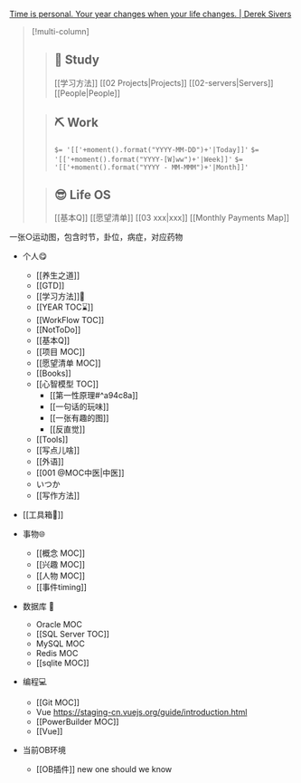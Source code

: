 
[Time is personal. Your year changes when your life changes. | Derek Sivers](https://sive.rs/mny)


>[!multi-column]
>>
>> ## 🧭 Study
>> [[学习方法]]
>> [[02 Projects|Projects]]
>> [[02-servers|Servers]]
>> [[People|People]]
>
>> ## ⛏️ Work
>> `$= '[['+moment().format("YYYY-MM-DD")+'|Today]]'`
>> `$= '[['+moment().format("YYYY-[W]ww")+'|Week]]'`
>> `$= '[['+moment().format("YYYY - MM-MMM")+'|Month]]'`
>
>> ## 😎 Life OS
>> [[基本Q]]
>> [[愿望清单]]
>> [[03 xxx|xxx]]
>> [[Monthly Payments Map]]



一张○运动图，包含时节，卦位，病症，对应药物

- 个人😋
	- [[养生之道]]
	- [[GTD]]
	- [[学习方法]]🔬
	- [[YEAR TOC⌛]]
	- [[WorkFlow TOC]]
	- [[NotToDo]]
	- [[基本Q]]
	- [[项目 MOC]]
	- [[愿望清单 MOC]]
	- [[Books]]
	- [[心智模型 TOC]]
		-  [[第一性原理#^a94c8a]]
		- [[一句话的玩味]]
		- [[一张有趣的图]]
		- [[反直觉]]
	- [[Tools]]
	- [[写点儿啥]]
	- [[外语]]
	- [[001 @MOC中医|中医]]
	- いつか
	- [[写作方法]]

- [[工具箱🧰]]

- 事物🌐
	- [[概念 MOC]]
	- [[兴趣 MOC]]
	- [[人物 MOC]]
	- [[事件timing]]

- 数据库 🍻
	- Oracle MOC
	- [[SQL Server TOC]]
	- MySQL MOC
	- Redis MOC
	- [[sqlite MOC]]

- 编程💻
	- [[Git MOC]] 
	- Vue https://staging-cn.vuejs.org/guide/introduction.html
	- [[PowerBuilder MOC]]
	- [[Vue]]

- 当前OB环境
	- [[OB插件]]
new one should we know
